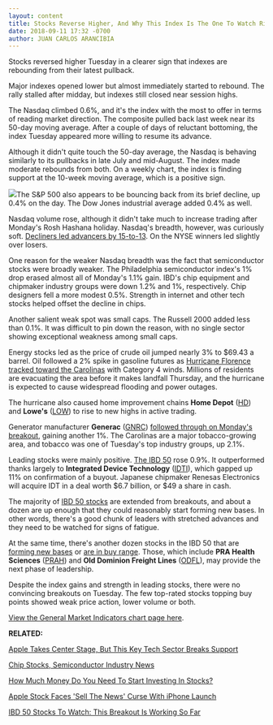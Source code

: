 ```yaml
---
layout: content
title: Stocks Reverse Higher, And Why This Index Is The One To Watch Right Now
date: 2018-09-11 17:32 -0700
author: JUAN CARLOS ARANCIBIA
---
```






Stocks reversed higher Tuesday in a clearer sign that indexes are rebounding from their latest pullback.




Major indexes opened lower but almost immediately started to rebound. The rally stalled after midday, but indexes still closed near session highs.


The Nasdaq climbed 0.6%, and it's the index with the most to offer in terms of reading market direction. The composite pulled back last week near its 50-day moving average. After a couple of days of reluctant bottoming, the index Tuesday appeared more willing to resume its advance.


Although it didn't quite touch the 50-day average, the Nasdaq is behaving similarly to its pullbacks in late July and mid-August. The index made moderate rebounds from both. On a weekly chart, the index is finding support at the 10-week moving average, which is a positive sign.


![](https://www.investors.com/wp-content/uploads/2018/09/MP091118-241x300.jpg)The S&P 500 also appears to be bouncing back from its brief decline, up 0.4% on the day. The Dow Jones industrial average added 0.4% as well.


Nasdaq volume rose, although it didn't take much to increase trading after Monday's Rosh Hashana holiday. Nasdaq's breadth, however, was curiously soft. [Decliners led advancers by 15-to-13](https://www.nasdaq.com/markets/most-active.aspx). On the NYSE winners led slightly over losers.


One reason for the weaker Nasdaq breadth was the fact that semiconductor stocks were broadly weaker. The Philadelphia semiconductor index's 1% drop erased almost all of Monday's 1.1% gain. IBD's chip equipment and chipmaker industry groups were down 1.2% and 1%, respectively. Chip designers fell a more modest 0.5%. Strength in internet and other tech stocks helped offset the decline in chips.


Another salient weak spot was small caps. The Russell 2000 added less than 0.1%. It was difficult to pin down the reason, with no single sector showing exceptional weakness among small caps.


Energy stocks led as the price of crude oil jumped nearly 3% to $69.43 a barrel. Oil followed a 2% spike in gasoline futures as [Hurricane Florence tracked toward the Carolinas](https://www.weather.gov/wrn/florence) with Category 4 winds. Millions of residents are evacuating the area before it makes landfall Thursday, and the hurricane is expected to cause widespread flooding and power outages.


The hurricane also caused home improvement chains **Home Depot** ([HD](https://research.investors.com/quote.aspx?symbol=HD)) and **Lowe's** ([LOW](https://research.investors.com/quote.aspx?symbol=LOW)) to rise to new highs in active trading.


Generator manufacturer **Generac** ([GNRC](https://research.investors.com/quote.aspx?symbol=GNRC)) [followed through on Monday's breakout](https://www.investors.com/research/ibd-stock-of-the-day/hurricane-florence-generac-stock-home-depot-lowes/), gaining another 1%. The Carolinas are a major tobacco-growing area, and tobacco was one of Tuesday's top industry groups, up 2.1%.


Leading stocks were mainly positive. [The IBD 50](https://research.investors.com/stock-lists/ibd-50/) rose 0.9%. It outperformed thanks largely to **Integrated Device Technology** ([IDTI](https://research.investors.com/quote.aspx?symbol=IDTI)), which gapped up 11% on confirmation of a buyout. Japanese chipmaker Renesas Electronics will acquire IDT in a deal worth $6.7 billion, or $49 a share in cash.


The majority of [IBD 50 stocks](https://research.investors.com/stock-lists/ibd-50/) are extended from breakouts, and about a dozen are up enough that they could reasonably start forming new bases. In other words, there's a good chunk of leaders with stretched advances and they need to be watched for signs of fatigue.


At the same time, there's another dozen stocks in the IBD 50 that are [forming new bases](https://www.investors.com/how-to-invest/investors-corner/how-to-trade-stocks-base-stock-charts/) or [are in buy range](https://www.investors.com/how-to-invest/investors-corner/nvidia-buy-range/). Those, which include **PRA Health Sciences** ([PRAH](https://research.investors.com/quote.aspx?symbol=PRAH)) and **Old Dominion Freight Lines** ([ODFL](https://research.investors.com/quote.aspx?symbol=ODFL)), may provide the next phase of leadership.


Despite the index gains and strength in leading stocks, there were no convincing breakouts on Tuesday. The few top-rated stocks topping buy points showed weak price action, lower volume or both.


[View the General Market Indicators chart page here](https://www.investors.com/wp-content/uploads/2018/09/IBD1109153050GMI.pdf).


**RELATED:**


[Apple Takes Center Stage, But This Key Tech Sector Breaks Support](https://www.investors.com/market-trend/stock-market-today/dow-jones-futures-apple-iphones-apple-stock-chip-stocks/)


[Chip Stocks, Semiconductor Industry News](http://www.investors.com/news/technology/chip-stocks-and-semiconductor-industry-news)


[How Much Money Do You Need To Start Investing In Stocks?](https://www.investors.com/how-to-invest/investors-corner/how-much-money-do-you-need-to-start-investing/)


[Apple Stock Faces 'Sell The News' Curse With iPhone Launch](https://www.investors.com/news/technology/click/apple-stock-iphone-selloff-curse/)


[IBD 50 Stocks To Watch: This Breakout Is Working So Far](https://www.investors.com/research/stocks-to-watch-old-dominion-freight-line-odfl/)




